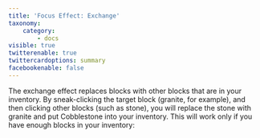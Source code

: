 ```yaml
---
title: 'Focus Effect: Exchange'
taxonomy:
    category:
        - docs
visible: true
twitterenable: true
twittercardoptions: summary
facebookenable: false
---
```


The exchange effect replaces blocks with other blocks that are in your inventory. By sneak-clicking the target block (granite, for example), and then clicking other blocks (such as stone), you will replace the stone with granite and put Cobblestone into your inventory. This will work only if you have enough blocks in your inventory:

